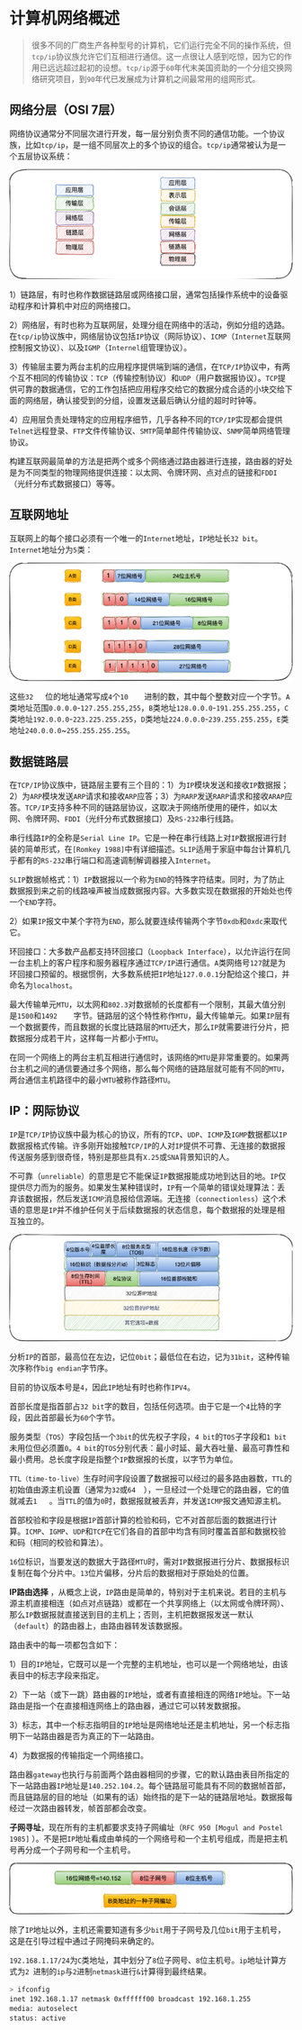 # 计算机网络概述

> 很多不同的厂商生产各种型号的计算机，它们运行完全不同的操作系统，但`tcp/ip`协议族允许它们互相进行通信。这一点很让人感到吃惊，因为它的作用已远远超过起初的设想。`tcp/ip`源于`60`年代末美国资助的一个分组交换网络研究项目，到`90`年代已发展成为计算机之间最常用的组网形式。

## 网络分层（OSI 7层）

网络协议通常分不同层次进行开发，每一层分别负责不同的通信功能。一个协议族，比如`tcp/ip`，是一组不同层次上的多个协议的组合。`tcp/ip`通常被认为是一个五层协议系统：

![network-layer](./reference-media/network-layer.png)

1）链路层，有时也称作数据链路层或网络接口层，通常包括操作系统中的设备驱动程序和计算机中对应的网络接口。

2）网络层，有时也称为互联网层，处理分组在网络中的活动，例如分组的选路。在`tcp/ip`协议族中，网络层协议包括`IP`协议（网际协议）、`ICMP`（`Internet`互联网控制报文协议）、以及`IGMP`（`Internel`组管理协议）。

3）传输层主要为两台主机的应用程序提供端到端的通信，在`TCP/IP`协议中，有两个互不相同的传输协议：`TCP`（传输控制协议）和`UDP`（用户数据报协议）。`TCP`提供可靠的数据通信，它的工作包括把应用程序交给它的数据分成合适的小块交给下面的网络层，确认接受到的分组，设置发送最后确认分组的超时时钟等。

4）应用层负责处理特定的应用程序细节，几乎各种不同的`TCP/IP`实现都会提供`Telnet`远程登录、`FTP`文件传输协议、`SMTP`简单邮件传输协议、`SNMP`简单网络管理协议。

构建互联网最简单的方法是把两个或多个网络通过路由器进行连接，路由器的好处是为不同类型的物理网络提供连接：以太网、令牌环网、点对点的链接和`FDDI`（光纤分布式数据接口）等等。

## 互联网地址

互联网上的每个接口必须有一个唯一的`Internet`地址，`IP`地址长`32 bit`。`Internet`地址分为`5`类：

![ip-structure](./reference-media/ip-structure.png)

这些`32	`位的地址通常写成`4`个`10	`进制的数，其中每个整数对应一个字节。`A`类地址范围`0.0.0.0`-`127.255.255,255`，`B`类地址`128.0.0.0`-`191.255.255.255`，`C`类地址`192.0.0.0`-`223.225.255.255`，`D`类地址`224.0.0.0`-`239.255.255.255`，`E`类地址`240.0.0.0`~`255.255.255.255`。

## 数据链路层

在`TCP/IP`协议族中，链路层主要有三个目的：1）为`IP`模块发送和接收`IP`数据报；2）为`ARP`模块发送`ARP`请求和接收`ARP`应答；3）为`RARP`发送`RARP`请求和接收`ARAP`应答。`TCP/IP`支持多种不同的链路层协议，这取决于网络所使用的硬件，如以太网、令牌环网、`FDDI`（光纤分布式数据接口）及`RS-232`串行线路。

串行线路`IP`的全称是`Serial Line IP`。它是一种在串行线路上对`IP`数据报进行封装的简单形式，在`[Romkey 1988]`中有详细描述。`SLIP`适用于家庭中每台计算机几乎都有的`RS-232`串行端口和高速调制解调器接入`Internet`。

`SLIP`数据帧格式：1）`IP`数据报以一个称为`END`的特殊字符结束。同时，为了防止数据报到来之前的线路噪声被当成数据报内容。大多数实现在数据报的开始处也传一个`END`字符。

2）如果`IP`报文中某个字符为`END`，那么就要连续传输两个字节`0xdb`和`0xdc`来取代它。

环回接口：大多数产品都支持环回接口（`Loopback Interface`），以允许运行在同一台主机上的客户程序和服务器程序通过`TCP/IP`进行通信。`A`类网络号`127`就是为环回接口预留的。根据惯例，大多数系统把`IP`地址`127.0.0.1`分配给这个接口，并命名为`localhost`。

最大传输单元`MTU`，以太网和`802.3`对数据帧的长度都有一个限制，其最大值分别是`1500`和`1492	`字节。链路层的这个特性称作`MTU`，最大传输单元。如果`IP`层有一个数据要传，而且数据的长度比链路层的`MTU`还大，那么`IP`就需要进行分片，把数据报分成若干片，这样每一片都小于`MTU`。

在同一个网络上的两台主机互相进行通信时，该网络的`MTU`是非常重要的。如果两台主机之间的通信要通过多个网络，那么每个网络的链路层就可能有不同的`MTU`，两台通信主机路径中的最小`MTU`被称作路径`MTU`。

## IP：网际协议

`IP`是`TCP/IP`协议族中最为核心的协议，所有的`TCP`、`UDP`、`ICMP`及`IGMP`数据都以`IP`数据报格式传输。许多刚开始接触`TCP/IP`的人对`IP`提供不可靠、无连接的数据报传送服务感到很奇怪，特别是那些具有`X.25`或`SNA`背景知识的人。

不可靠（`unreliable`）的意思是它不能保证`IP`数据报能成功地到达目的地。`IP`仅提供尽力而为的服务。如果发生某种错误时，`IP`有一个简单的错误处理算法：丢弃该数据报，然后发送`ICMP`消息报给信源端。无连接（`connectionless`）这个术语的意思是`IP`并不维护任何关于后续数据报的状态信息，每个数据报的处理是相互独立的。

![ip-data-headers](./reference-media/ip-data-headers.png)

分析`IP`的首部，最高位在左边，记位`0bit`；最低位在右边，记为`31bit`，这种传输次序称作`big endian`字节序。

目前的协议版本号是`4`，因此`IP`地址有时也称作`IPV4`。

首部长度是指首部占`32 bit`字的数目，包括任何选项。由于它是一个`4`比特的字段，因此首部最长为`60`个字节。

服务类型（`TOS`）字段包括一个`3bit`的优先权子字段，`4 bit`的`TOS`子字段和`1 bit`未用位但必须置`0`。`4 bit`的`TOS`分别代表：最小时延、最大吞吐量、最高可靠性和最小费用。总长度字段是指整个`IP`数据报的长度，以字节为单位。

`TTL（time-to-live）`生存时间字段设置了数据报可以经过的最多路由器数，`TTL`的初始值由源主机设置（通常为`32`或`64	`），一旦经过一个处理它的路由器，它的值就减去`1	`。当`TTL`的值为`0`时，数据报就被丢弃，并发送`ICMP`报文通知源主机。

首部校验和字段是根据`IP`首部计算的检验和码，它不对首部后面的数据进行计算。`ICMP`、`IGMP`、`UDP`和`TCP`在它们各自的首部中均含有同时覆盖首部和数据校验和码（相同的校验和算法）。

`16`位标识，当要发送的数据大于路径`MTU`时，需对`IP`数据报进行分片、数据报标识复制在每个分片中。`13`位片偏移，分片后的数据相对于原始处的位置。

**IP路由选择** ，从概念上说，`IP`路由是简单的，特别对于主机来说。若目的主机与源主机直接相连（如点对点链路）或都在一个共享网络上（以太网或令牌环网）、那么`IP`数据报就直接送到目的主机上；否则，主机把数据报发送一默认（`default`）的路由器上，由路由器转发该数据报。

路由表中的每一项都包含如下：

1）目的`IP`地址，它既可以是一个完整的主机地址，也可以是一个网络地址，由该表目中的标志字段来指定。

2）下一站（或下一跳）路由器的`IP`地址，或者有直接相连的网络`IP`地址。下一站路由是指一个在直接相连网络上的路由器，通过它可以转发数据报。

3）标志，其中一个标志指明目的`IP`地址是网络地址还是主机地址，另一个标志指明下一站路由器是否为真正的下一站路由。

4）为数据报的传输指定一个网络接口。

路由器`gateway`也执行与前面两个路由器相同的步骤，它的默认路由表目所指定的下一站路由器`IP`地址是`140.252.104.2`。每个链路层可能具有不同的数据帧首部，而且链路层的目的地址（如果有的话）始终指的是下一站的链路层地址。数据报每经过一次路由器转发，帧首部都会改变。

**子网寻址**，现在所有的主机都要求支持子网编址（`RFC 950 [Mogul and Postel 1985]` ）。不是把`IP`地址看成由单纯的一个网络号和一个主机号组成，而是把主机号再分成一个子网号和一个主机号。

![subnet-structure](./reference-media/subnet-structure.png)

除了`IP`地址以外，主机还需要知道有多少`bit`用于子网号及几位`bit`用于主机号，这是在引导过程中通过子网掩码来确定的。

`192.168.1.17/24`为`C`类地址，其中划分了`8`位子网号、`8`位主机号。`ip`地址计算方式为`2	`进制的`ip`与`2`进制`netmask`进行`&`计算得到最终结果。

```sh
> ifconfig
inet 192.168.1.17 netmask 0xffffff00 broadcast 192.168.1.255
media: autoselect
status: active
```






